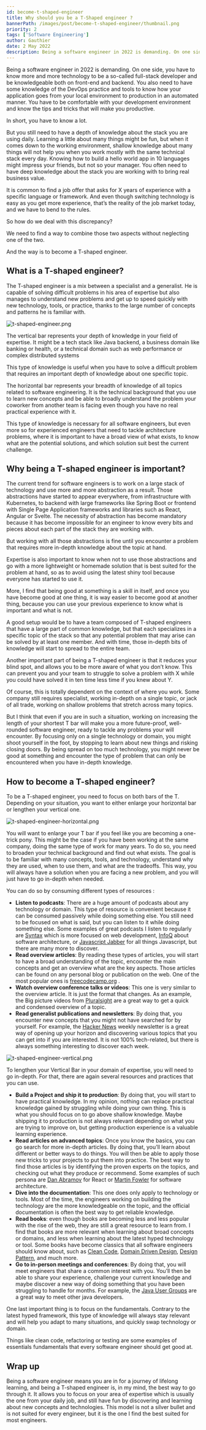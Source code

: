 ```yaml
---
id: become-t-shaped-engineer
title: Why should you be a T-Shaped engineer ?
bannerPath: /images/post/become-t-shaped-engineer/thumbnail.png
priority: 2
tags: ['Software Engineering']
author: Gauthier
date: 2 May 2022
description: Being a software engineer in 2022 is demanding. On one side, you have to know more and more technologies and tools. On the other, you need to have a depth of knowledge about the stack you are using daily. We need to find a way to combine those two aspects without neglecting one of the two. And the way is to become a T-shaped engineer.
---
```


Being a software engineer in 2022 is demanding. On one side, you have to know more and more technology to be a so-called full-stack developer and be knowledgeable both on front-end and backend. You also need to have some knowledge of the DevOps practice and tools to know how your application goes from your local environment to production in an automated manner. You have to be comfortable with your development environment and know the tips and tricks that will make you productive.

In short, you have to know a lot.

But you still need to have a depth of knowledge about the stack you are using daily. Learning a little about many things might be fun, but when it comes down to the working environment, shallow knowledge about many things will not help you when you work mostly with the same technical stack every day. Knowing how to build a hello world app in 10 languages might impress your friends, but not so your manager. You often need to have deep knowledge about the stack you are working with to bring real business value.

It is common to find a job offer that asks for X years of experience with a specific language or framework. And even though switching technology is easy as you get more experience, that’s the reality of the job market today, and we have to bend to the rules.

So how do we deal with this discrepancy?

We need to find a way to combine those two aspects without neglecting one of the two.

And the way is to become a T-shaped engineer.

## What is a T-shaped engineer?

The T-shaped engineer is a mix between a specialist and a generalist. He is capable of solving difficult problems in his area of expertise but also manages to understand new problems and get up to speed quickly with new technology, tools, or practice, thanks to the large number of concepts and patterns he is familiar with.

![t-shaped-engineer.png](/images/post/become-t-shaped-engineer/t-shaped-engineer.png)

The vertical bar represents your depth of knowledge in your field of expertise. It might be a tech stack like Java backend, a business domain like banking or health, or a technical domain such as web performance or complex distributed systems

This type of knowledge is useful when you have to solve a difficult problem that requires an important depth of knowledge about one specific topic.

The horizontal bar represents your breadth of knowledge of all topics related to software engineering. It is the technical background that you use to learn new concepts and be able to broadly understand the problem your coworker from another team is facing even though you have no real practical experience with it.

This type of knowledge is necessary for all software engineers, but even more so for experienced engineers that need to tackle architecture problems, where it is important to have a broad view of what exists, to know what are the potential solutions, and which solution suit best the current challenge.

## Why being a T-shaped engineer is important?

The current trend for software engineers is to work on a large stack of technology and use more and more abstraction as a result. Those abstractions have started to appear everywhere, from infrastructure with Kubernetes, to backend with large frameworks like Spring Boot or frontend with Single Page Application frameworks and libraries such as React, Angular or Svelte. The necessity of abstraction has become mandatory because it has become impossible for an engineer to know every bits and pieces about each part of the stack they are working with.

But working with all those abstractions is fine until you encounter a problem that requires more in-depth knowledge about the topic at hand.

Expertise is also important to know when not to use those abstractions and go with a more lightweight or homemade solution that is best suited for the problem at hand, so as to avoid using the latest shiny tool because everyone has started to use it.

More, I find that being good at something is a skill in itself, and once you have become good at one thing, it is way easier to become good at another thing, because you can use your previous experience to know what is important and what is not.

A good setup would be to have a team composed of T-shaped engineers that have a large part of common knowledge, but that each specializes in a specific topic of the stack so that any potential problem that may arise can be solved by at least one member. And with time, those in-depth bits of knowledge will start to spread to the entire team.

Another important part of being a T-shaped engineer is that it reduces your blind spot, and allows you to be more aware of what you don’t know. This can prevent you and your team to struggle to solve a problem with X while you could have solved it in ten time less time if you knew about Y.

Of course, this is totally dependent on the context of where you work. Some company still requires specialist, working in-depth on a single topic, or jack of all trade, working on shallow problems that stretch across many topics.

But I think that even if you are in such a situation, working on increasing the length of your shortest T bar will make you a more future-proof, well-rounded software engineer, ready to tackle any problems your will encounter. By focusing only on a single technology or domain, you might shoot yourself in the foot, by stopping to learn about new things and risking closing doors. By being spread on too much technology, you might never be good at something and encounter the type of problem that can only be encountered when you have in-depth knowledge.

## How to become a T-shaped engineer?

To be a T-shaped engineer, you need to focus on both bars of the T. Depending on your situation, you want to either enlarge your horizontal bar or lengthen your vertical one.

![t-shaped-engineer-horizontal.png](/images/post/become-t-shaped-engineer/t-shaped-engineer-horizontal.png)

You will want to enlarge your T bar if you feel like you are becoming a one-trick pony. This might be the case if you have been working at the same company, doing the same type of work for many years. To do so, you need to broaden your technical background and find out what exists. The goal is to be familiar with many concepts, tools, and technology, understand why they are used, when to use them, and what are the tradeoffs. This way, you will always have a solution when you are facing a new problem, and you will just have to go in-depth when needed.

You can do so by consuming different types of resources :

- **Listen to podcasts**: There are a huge amount of podcasts about any technology or domain. This type of resource is convenient because it can be consumed passively while doing something else. You still need to be focused on what is said, but you can listen to it while doing something else. Some examples of great podcasts I listen to regularly are [Syntax](https://syntax.fm/) which is more focused on web development, [InfoQ](https://www.infoq.com/the-infoq-podcast/) about software architecture, or [Javascript Jabber](https://javascriptjabber.com/) for all things Javascript, but there are many more to discover.
- **Read overview articles**: By reading these types of articles, you will start to have a broad understanding of the topic, encounter the main concepts and get an overview what are the key aspects. Those articles can be found on any personal blog or publication on the web. One of the most popular ones is [freecodecamp.org](http://freecodecamp.org) .
- **Watch overview conference talks or videos**: This one is very similar to the overview article. It is just the format that changes. As an example, the Big picture videos from [Pluralsight](https://www.pluralsight.com/) are a great way to get a quick and condensed overview of a topic.
- **Read generalist publications and newsletters**: By doing that, you encounter new concepts that you might not have searched for by yourself. For example, the [Hacker News](https://news.ycombinator.com/) weekly newsletter is a great way of opening up your horizon and discovering various topics that you can get into if you are interested. It is not 100% tech-related, but there is always something interesting to discover each week.

![t-shaped-engineer-vertical.png](/images/post/become-t-shaped-engineer/t-shaped-engineer-vertical.png)

To lengthen your Vertical Bar in your domain of expertise, you will need to go in-depth. For that, there are again several resources and practices that you can use.

- **Build a Project and ship it to production**: By doing that, you will start to have practical knowledge. In my opinion, nothing can replace practical knowledge gained by struggling while doing your own thing. This is what you should focus on to go above shallow knowledge. Maybe shipping it to production is not always relevant depending on what you are trying to improve on, but getting production experience is a valuable learning experience.
- **Read articles on advanced topics**: Once you know the basics, you can go search for more in-depth articles. By doing that, you’ll learn about different or better ways to do things. You will then be able to apply those new tricks to your projects to put them into practice. The best way to find those articles is by identifying the proven experts on the topics, and checking out what they produce or recommend. Some examples of such persona are [Dan Abramov](https://overreacted.io/) for React or [Martin Fowler](https://martinfowler.com/) for software architecture.
- **Dive into the documentation**: This one does only apply to technology or tools. Most of the time, the engineers working on building the technology are the more knowledgeable on the topic, and the official documentation is often the best way to get reliable knowledge.
- **Read books**: even though books are becoming less and less popular with the rise of the web, they are still a great resource to learn from. I find that books are more relevant when learning about broad concepts or domains, and less when learning about the latest hyped technology or tool. Some books have become classics that all software engineers should know about, such as [Clean Code](https://www.amazon.com/Clean-Code-Handbook-Software-Craftsmanship/dp/0132350882), [Domain Driven Design](https://www.amazon.com/Domain-Driven-Design-Tackling-Complexity-Software/dp/0321125215/ref=sr_1_1?crid=FY7GWIN3GLWT&keywords=domain+driven+design&qid=1651488202&s=books&sprefix=domain+driven+design%2Cstripbooks-intl-ship%2C125&sr=1-1), [Design Pattern](https://www.amazon.com/Design-Patterns-Elements-Reusable-Object-Oriented/dp/0201633612/ref=sr_1_2?crid=Z1MF5JMGMVQZ&keywords=design+pattern&qid=1651488227&s=books&sprefix=design+pattern%2Cstripbooks-intl-ship%2C121&sr=1-2), and much more.
- **Go to in-person meetings and conferences**: By doing that, you will meet engineers that share a common interest with you. You’ll then be able to share your experience, challenge your current knowledge and maybe discover a new way of doing something that you have been struggling to handle for months. For example, the [Java User Groups](https://jcp.org/en/participation/JUG_list) are a great way to meet other java developers.

One last important thing is to focus on the fundamentals. Contrary to the latest hyped framework, this type of knowledge will always stay relevant and will help you adapt to many situations, and quickly swap technology or domain.

Things like clean code, refactoring or testing are some examples of essentials fundamentals that every software engineer should get good at.

## Wrap up

Being a software engineer means you are in for a journey of lifelong learning, and being a T-shaped engineer is, in my mind, the best way to go through it. It allows you to focus on your area of expertise which is usually the one from your daily job, and still have fun by discovering and learning about new concepts and technologies. This model is not a silver bullet and is not suited for every engineer, but it is the one I find the best suited for most engineers.
